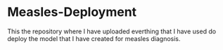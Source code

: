 # Measles-Deployment
This the repository where I have uploaded everthing that I have used do deploy the model that I have created for measles diagnosis.
